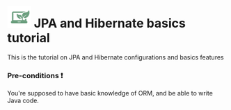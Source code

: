 # <img src="https://raw.githubusercontent.com/bobocode-projects/resources/master/image/logo_transparent_background.png" height=50/> JPA and Hibernate basics tutorial

This is the tutorial on JPA and Hibernate configurations and basics features
### Pre-conditions :heavy_exclamation_mark:
You're supposed to have basic knowledge of ORM, and be able to write Java code.  
##


